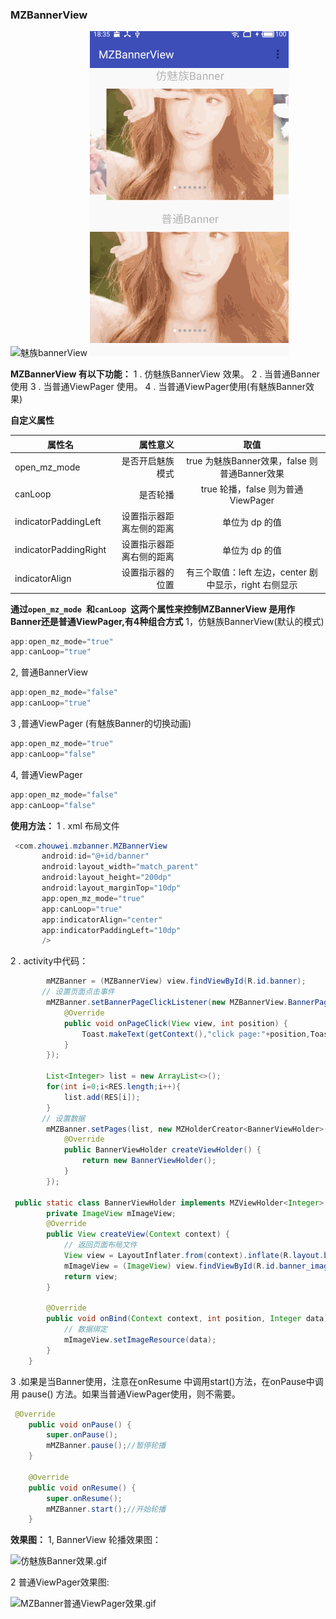 ### MZBannerView

![魅族bannerView](image/魅族bannerView.gif)   ![魅族bannerView](image/MZBannerView.gif)

**MZBannerView 有以下功能：**
1 . 仿魅族BannerView 效果。
2 . 当普通Banner 使用
3 . 当普通ViewPager 使用。
4 . 当普通ViewPager使用(有魅族Banner效果)

**自定义属性**

| 属性名      | 属性意义   |  取值  |
| --------   | -----:   | :----: |
| open_mz_mode       | 是否开启魅族模式     |   true 为魅族Banner效果，false 则普通Banner效果   |
| canLoop        | 是否轮播     |   true 轮播，false 则为普通ViewPager   |
| indicatorPaddingLeft        | 设置指示器距离左侧的距离      |   单位为 dp 的值     |
| indicatorPaddingRight        | 设置指示器距离右侧的距离     |     单位为 dp 的值  |
| indicatorAlign        | 设置指示器的位置      |   有三个取值：left 左边，center 剧中显示，right 右侧显示   |

**通过`open_mz_mode `和`canLoop `这两个属性来控制MZBannerView 是用作Banner还是普通ViewPager,有4种组合方式**
1，仿魅族BannerView(默认的模式)
 ```java
 app:open_mz_mode="true"
 app:canLoop="true"
``` 
2, 普通BannerView 
 ```java
 app:open_mz_mode="false"
 app:canLoop="true"
``` 
3 ,普通ViewPager (有魅族Banner的切换动画)
 ```java
 app:open_mz_mode="true"
 app:canLoop="false"
``` 
4, 普通ViewPager
 ```java
 app:open_mz_mode="false"
 app:canLoop="false"
``` 
**使用方法：**
1 . xml 布局文件
```java
 <com.zhouwei.mzbanner.MZBannerView
       android:id="@+id/banner"
       android:layout_width="match_parent"
       android:layout_height="200dp"
       android:layout_marginTop="10dp"
       app:open_mz_mode="true"
       app:canLoop="true"
       app:indicatorAlign="center"
       app:indicatorPaddingLeft="10dp"
       />
```
2 . activity中代码：
```java
        mMZBanner = (MZBannerView) view.findViewById(R.id.banner);
       // 设置页面点击事件
        mMZBanner.setBannerPageClickListener(new MZBannerView.BannerPageClickListener() {
            @Override
            public void onPageClick(View view, int position) {
                Toast.makeText(getContext(),"click page:"+position,Toast.LENGTH_LONG).show();
            }
        });
   
        List<Integer> list = new ArrayList<>();
        for(int i=0;i<RES.length;i++){
            list.add(RES[i]);
        }
       // 设置数据
        mMZBanner.setPages(list, new MZHolderCreator<BannerViewHolder>() {
            @Override
            public BannerViewHolder createViewHolder() {
                return new BannerViewHolder();
            }
        });

 public static class BannerViewHolder implements MZViewHolder<Integer> {
        private ImageView mImageView;
        @Override
        public View createView(Context context) {
            // 返回页面布局文件
            View view = LayoutInflater.from(context).inflate(R.layout.banner_item,null);
            mImageView = (ImageView) view.findViewById(R.id.banner_image);
            return view;
        }

        @Override
        public void onBind(Context context, int position, Integer data) {
            // 数据绑定
            mImageView.setImageResource(data);
        }
    }
```
3 .如果是当Banner使用，注意在onResume 中调用start()方法，在onPause中调用 pause() 方法。如果当普通ViewPager使用，则不需要。
```java
 @Override
    public void onPause() {
        super.onPause();
        mMZBanner.pause();//暂停轮播
    }

    @Override
    public void onResume() {
        super.onResume();
        mMZBanner.start();//开始轮播
    }
```
**效果图：**
1, BannerView 轮播效果图：

![仿魅族Banner效果.gif](http://upload-images.jianshu.io/upload_images/3513995-c631c10b1b5613a3.gif?imageMogr2/auto-orient/strip)

2 普通ViewPager效果图:

![MZBanner普通ViewPager效果.gif](http://upload-images.jianshu.io/upload_images/3513995-86986080dd53f4ad.gif?imageMogr2/auto-orient/strip)